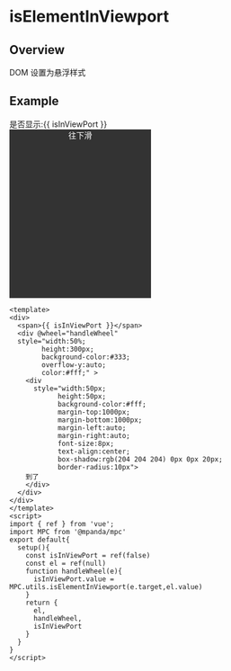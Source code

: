 # isElementInViewport

## Overview

DOM 设置为悬浮样式

## Example

<script>  
import { onMounted, ref, nextTick, reactive, watch } from 'vue'
import MPC from '@mpanda/mpc'
export default{
  setup(){
    const isInViewPort = ref(false)
    const el = ref(null)
    function handleWheel(e){ 
      // console.log(e.target,el.value)
      isInViewPort.value = MPC.utils.isElementInViewport(e.target,el.value)
    }
 
    return {
      el,
      handleWheel,
      isInViewPort
    }
  }
}
</script>
<div>
  <span>是否显示:{{ isInViewPort }}</span> 
  <div id="C" @wheel="handleWheel" style="width:50%;height:300px;background-color:#333;overflow-y:auto;color:#fff;" >
    <div style="margin:0 auto;text-align:center;">往下滑</div>
    <div id="T" ref="el" style="width:50px;height:50px;background-color:#fff;margin-top:1000px;margin-bottom:1000px;margin-left:auto;margin-right:auto;font-size:8px;text-align:center;color:#333;box-shadow:rgb(204 204 204) 0px 0px 20px;border-radius:10px">
    到了
    </div>
  </div> 
</div>

```vue
<template>
<div>
  <span>{{ isInViewPort }}</span> 
  <div @wheel="handleWheel" 
  style="width:50%;
        height:300px;
        background-color:#333;
        overflow-y:auto;
        color:#fff;" >
    <div 
      style="width:50px;
            height:50px;
            background-color:#fff;
            margin-top:1000px;
            margin-bottom:1000px;
            margin-left:auto;
            margin-right:auto;
            font-size:8px;
            text-align:center;
            box-shadow:rgb(204 204 204) 0px 0px 20px;
            border-radius:10px">
    到了
    </div>
  </div> 
</div>
</template>
<script>
import { ref } from 'vue';  
import MPC from '@mpanda/mpc'
export default{
  setup(){
    const isInViewPort = ref(false)
    const el = ref(null)
    function handleWheel(e){ 
      isInViewPort.value = MPC.utils.isElementInViewport(e.target,el.value)
    } 
    return {
      el,
      handleWheel,
      isInViewPort
    }
  }
}
</script>
```